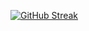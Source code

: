 [![GitHub Streak](https://streak-stats.demolab.com?user=tokiyskiygruz&theme=algolia&hide_border=true)](https://git.io/streak-stats)
